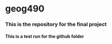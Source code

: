 # geog490 #

### This is the repository for the final project
#### This is a test run for the github folder
